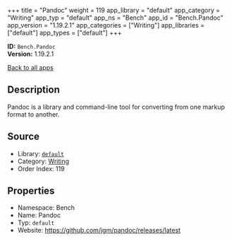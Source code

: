 ﻿+++
title = "Pandoc"
weight = 119
app_library = "default"
app_category = "Writing"
app_typ = "default"
app_ns = "Bench"
app_id = "Bench.Pandoc"
app_version = "1.19.2.1"
app_categories = ["Writing"]
app_libraries = ["default"]
app_types = ["default"]
+++

**ID:** `Bench.Pandoc`  
**Version:** 1.19.2.1  
<!--more-->

[Back to all apps](/apps/)

## Description
Pandoc is a library and command-line tool for converting from one markup format to another.

## Source

* Library: [`default`](/app_libraries/default)
* Category: [Writing](/app_categories/writing)
* Order Index: 119

## Properties

* Namespace: Bench
* Name: Pandoc
* Typ: `default`
* Website: <https://github.com/jgm/pandoc/releases/latest>

